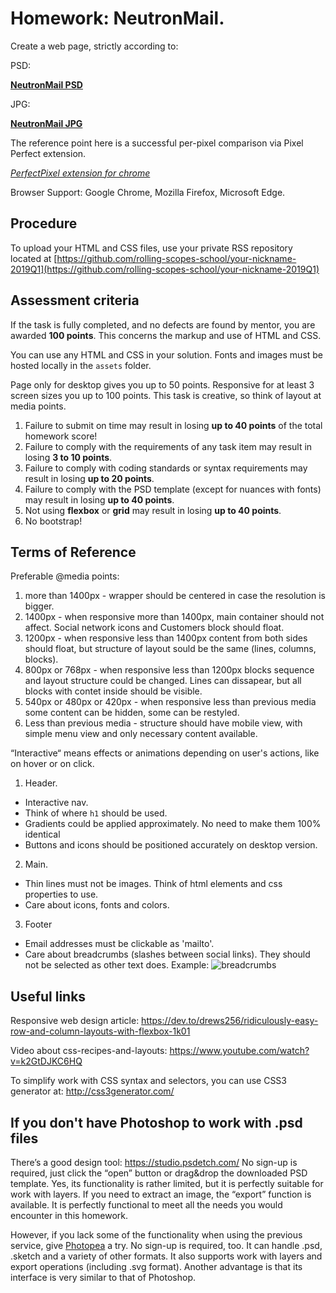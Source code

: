 
# Homework: NeutronMail. 

Create a web page, strictly according to:

PSD:

**[NeutronMail PSD](https://www.dropbox.com/s/t100g6172y0yxv1/neutronmail.psd?dl=0)**

JPG:

**[NeutronMail JPG](https://www.dropbox.com/s/13u9s7lmixckx6l/neutronmail.jpg?dl=0)**

The reference point here is a successful per-pixel comparison via Pixel Perfect extension.

*[PerfectPixel extension for chrome](https://chrome.google.com/webstore/detail/perfectpixel-by-welldonec/dkaagdgjmgdmbnecmcefdhjekcoceebi?hl=en)*

Browser Support: Google Chrome, Mozilla Firefox, Microsoft Edge.


## Procedure

To upload your HTML and CSS files, use your private RSS repository located at [https://github.com/rolling-scopes-school/your-nickname-2019Q1](https://github.com/rolling-scopes-school/your-nickname-2019Q1)

## Assessment criteria

If the task is fully completed, and no defects are found by mentor, you are awarded **100 points**. This concerns the markup and use of HTML and CSS.

You сan use any HTML and CSS in your solution. Fonts and images must be hosted locally in the `assets` folder.

Page only for desktop gives you up to 50 points. Responsive for at least 3 screen sizes you up to 100 points. This task is creative, so think of layout at media points.

1. Failure to submit on time may result in losing **up to 40 points** of the total homework score!
2. Failure to comply with the requirements of any task item may result in losing **3 to 10 points**.
3. Failure to comply with coding standards or syntax requirements may result in losing **up to 20 points**.
4. Failure to comply with the PSD template (except for nuances with fonts) may result in losing **up to 40 points**.
5. Not using **flexbox** or **grid** may result in losing **up to 40 points**.
6. No bootstrap!

## Terms of Reference

Preferable @media points:
1) more than 1400px - wrapper should be centered in case the resolution is bigger.
2) 1400px - when responsive more than 1400px, main container should not affect. Social network icons and Customers block should float.
3) 1200px - when responsive less than 1400px content from both sides should float, but structure of layout sould be the same (lines, columns, blocks).
4) 800px or 768px - when responsive less than 1200px blocks sequence and layout structure could be changed. Lines can dissapear, but all blocks with contet inside should be visible.
5) 540px or 480px or 420px - when responsive less than previous media some content can be hidden, some can be restyled.
6) Less than previous media - structure should have mobile view, with simple menu view and only necessary content available.

“Interactive“ means effects or animations depending on user's actions, like on hover or on click.

1. Header.
- Interactive nav.
- Think of where `h1` should be used.
- Gradients could be applied approximately. No need to make them 100% identical
- Buttons and icons should be positioned accurately on desktop version.

2. Main.
- Thin lines must not be images. Think of html elements and css properties to use. 
- Care about icons, fonts and colors.

3. Footer
- Email addresses must be clickable as 'mailto'.
- Care about breadcrumbs (slashes between social links). They should not be selected as other text does. Example:
![breadcrumbs](https://image.prntscr.com/image/eZL-0kQsRpWQSzarVc1NbA.png "breadcrumbs")

## Useful links

Responsive web design article:
https://dev.to/drews256/ridiculously-easy-row-and-column-layouts-with-flexbox-1k01

Video about css-recipes-and-layouts:
https://www.youtube.com/watch?v=k2GtDJKC6HQ

To simplify work with CSS syntax and selectors, you can use CSS3 generator at:
http://css3generator.com/

## If you don't have Photoshop to work with .psd files
There’s a good design tool: https://studio.psdetch.com/
No sign-up is required, just click the “open” button or drag&drop the downloaded PSD template. Yes, its functionality is rather limited, but it is perfectly suitable for work with layers.
If you need to extract an image, the “export” function is available.
It is perfectly functional to meet all the needs you would encounter in this homework.

However, if you lack some of the functionality when using the previous service, give [Photopea](https://www.photopea.com/) a try.
No sign-up is required, too. It can handle .psd, .sketch and a variety of other formats.
It also supports work with layers and export operations (including .svg format).
Another advantage is that its interface is very similar to that of Photoshop.
